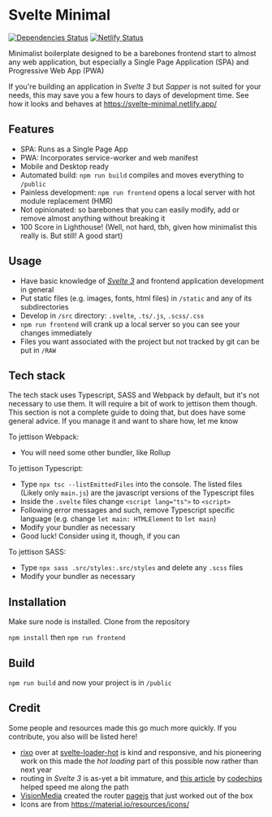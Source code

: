 # Svelte Minimal

[![Dependencies Status](https://david-dm.org/rendall/svelte-minimal.svg)](https://david-dm.org/rendall/svelte-minimal)
[![Netlify Status](https://api.netlify.com/api/v1/badges/8e5757d5-9c4b-4b7b-8a71-2751518c8dbc/deploy-status)](https://app.netlify.com/sites/svelte-minimal/deploys)

Minimalist boilerplate designed to be a barebones frontend start to almost any web application, but especially a Single Page Application (SPA) and Progressive Web App (PWA)

If you're building an application in *Svelte 3* but *Sapper* is not suited for your needs, this may save you a few hours to days of development time.  See how it looks and behaves at <https://svelte-minimal.netlify.app/>

## Features

* SPA: Runs as a Single Page App
* PWA: Incorporates service-worker and web manifest
* Mobile and Desktop ready
* Automated build: `npm run build` compiles and moves everything to `/public`
* Painless development: `npm run frontend` opens a local server with hot module replacement (HMR)
* Not opinionated: so barebones that you can easily modify, add or remove almost anything without breaking it
* 100 Score in Lighthouse! (Well, not hard, tbh, given how minimalist this really is. But still! A good start)

## Usage

* Have basic knowledge of [*Svelte 3*](https://svelte.dev/) and frontend application development in general
* Put static files (e.g. images, fonts, html files) in `/static` and any of its subdirectories
* Develop in `/src` directory: `.svelte`, `.ts/.js`, `.scss/.css`
* `npm run frontend` will crank up a local server so you can see your changes immediately
* Files you want associated with the project but not tracked by git can be put in `/RAW`

## Tech stack

The tech stack uses Typescript, SASS and Webpack by default, but it's not necessary to use them. It will require a bit of work to jettison them though. This section is not a complete guide to doing that, but does have some general advice. If you manage it and want to share how, let me know

To jettison Webpack:

* You will need some other bundler, like Rollup

To jettison Typescript:

* Type `npx tsc --listEmittedFiles` into the console. The listed files (Likely only `main.js`) are the javascript versions of the Typescript files
* Inside the `.svelte` files change `<script lang="ts">` to `<script>`
* Following error messages and such, remove Typescript specific language (e.g. change `let main: HTMLElement` to `let main`)
* Modify your bundler as necessary
* Good luck! Consider using it, though, if you can

To jettison SASS:

* Type `npx sass .src/styles:.src/styles` and delete any `.scss` files
* Modify your bundler as necessary

## Installation

Make sure node is installed. Clone from the repository

`npm install`
then
`npm run frontend`

## Build

`npm run build` and now your project is in `/public`

## Credit

Some people and resources made this go much more quickly. If you contribute, you also will be listed here!

* [rixo](https://github.com/rixo/svelte-loader-hot) over at [svelte-loader-hot](https://github.com/rixo/svelte-loader-hot) is kind and responsive, and his pioneering work on this made the *hot loading* part of this possible now rather than next year
* routing in *Svelte 3* is as-yet a bit immature, and [this article](https://codechips.me/svelte-routing-with-page-js-part-1/) by [codechips](https://github.com/codechips) helped speed me along the path
* [VisionMedia](https://github.com/visionmedia) created the router [pagejs](https://visionmedia.github.io/page.js/) that just worked out of the box
* Icons are from <https://material.io/resources/icons/>
